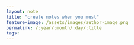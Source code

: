 ```yaml
---
layout: note
title: "create notes when you must"
feature-image: /assets/images/author-image.png
permalink: /:year/:month/:day/:title
tags:
---
```

